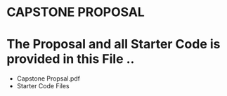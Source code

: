 # CAPSTONE PROPOSAL
# The Proposal and all Starter Code is provided in this File ..
- Capstone Propsal.pdf
- Starter Code Files 
